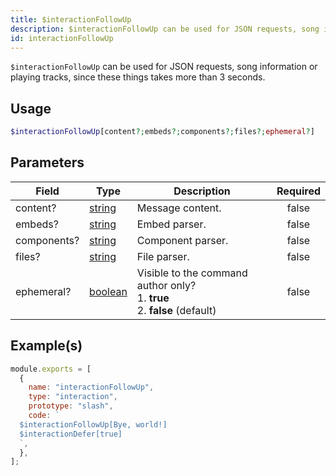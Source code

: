 ```yaml
---
title: $interactionFollowUp
description: $interactionFollowUp can be used for JSON requests, song information or playing tracks, since these things takes more than 3 seconds.
id: interactionFollowUp
---
```


`$interactionFollowUp` can be used for JSON requests, song information or playing tracks, since these things takes more
than 3 seconds.

## Usage

```php
$interactionFollowUp[content?;embeds?;components?;files?;ephemeral?]
```

## Parameters

| Field       | Type                                                                                                | Description                                                                          | Required |
| ----------- | --------------------------------------------------------------------------------------------------- | ------------------------------------------------------------------------------------ | :------: |
| content?    | [string](https://developer.mozilla.org/en-US/docs/Web/JavaScript/Reference/Global_Objects/String)   | Message content.                                                                     |  false   |
| embeds?     | [string](https://developer.mozilla.org/en-US/docs/Web/JavaScript/Reference/Global_Objects/String)   | Embed parser.                                                                        |  false   |
| components? | [string](https://developer.mozilla.org/en-US/docs/Web/JavaScript/Reference/Global_Objects/String)   | Component parser.                                                                    |  false   |
| files?      | [string](https://developer.mozilla.org/en-US/docs/Web/JavaScript/Reference/Global_Objects/String)   | File parser.                                                                         |  false   |
| ephemeral?  | [boolean](https://developer.mozilla.org/en-US/docs/Web/JavaScript/Reference/Global_Objects/Boolean) | Visible to the command author only? <br /> 1. **true** <br /> 2. **false** (default) |  false   |

## Example(s)

```javascript
module.exports = [
  {
    name: "interactionFollowUp",
    type: "interaction",
    prototype: "slash",
    code: `
  $interactionFollowUp[Bye, world!]
  $interactionDefer[true]
  `,
  },
];
```
